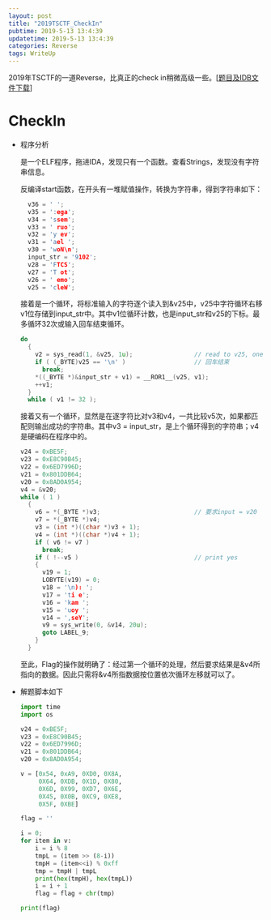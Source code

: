 ```yaml
---
layout: post
title: "2019TSCTF_CheckIn"
pubtime: 2019-5-13 13:4:39
updatetime: 2019-5-13 13:4:39
categories: Reverse
tags: WriteUp
---
```


2019年TSCTF的一道Reverse，比真正的check in稍微高级一些。[[题目及IDB文件下载](https://github.com/chrishuppor/attachToBlog/tree/master/CheckIn)]

# CheckIn

* 程序分析

  是一个ELF程序，拖进IDA，发现只有一个函数。查看Strings，发现没有字符串信息。

  反编译start函数，在开头有一堆赋值操作，转换为字符串，得到字符串如下：

  ```c
    v36 = ' ';
    v35 = ':ega';
    v34 = 'ssem';
    v33 = ' ruo';
    v32 = 'y ev';
    v31 = 'ael ';
    v30 = 'woN\n';
    input_str = '9102';
    v28 = 'FTCS';
    v27 = 'T ot';
    v26 = ' emo';
    v25 = 'cleW';
  ```

  接着是一个循环，将标准输入的字符逐个读入到&v25中，v25中字符循环右移v1位存储到input_str中。其中v1位循环计数，也是input_str和v25的下标。最多循环32次或输入回车结束循环。

  ```c
  do
    {
      v2 = sys_read(1, &v25, 1u);                 // read to v25, one byte once
      if ( (_BYTE)v25 == '\n' )                   // 回车结束
        break;
      *((_BYTE *)&input_str + v1) = __ROR1__(v25, v1);
      ++v1;
    }
    while ( v1 != 32 );
  ```

  接着又有一个循环，显然是在逐字符比对v3和v4，一共比较v5次，如果都匹配则输出成功的字符串。其中v3 = input_str，是上个循环得到的字符串；v4是硬编码在程序中的。

  ```c
  v24 = 0xBE5F;
  v23 = 0xE8C90B45;
  v22 = 0x6ED7996D;
  v21 = 0x801DDB64;
  v20 = 0x8AD0A954;
  v4 = &v20;
  while ( 1 )
    {
      v6 = *(_BYTE *)v3;                          // 要求input = v20
      v7 = *(_BYTE *)v4;
      v3 = (int *)((char *)v3 + 1);
      v4 = (int *)((char *)v4 + 1);
      if ( v6 != v7 )
        break;
      if ( !--v5 )                                // print yes
      {
        v19 = 1;
        LOBYTE(v19) = 0;
        v18 = '\n): ';
        v17 = 'ti e';
        v16 = 'kam ';
        v15 = 'uoy ';
        v14 = ',seY';
        v9 = sys_write(0, &v14, 20u);
        goto LABEL_9;
      }
    }
  ```

  至此，Flag的操作就明确了：经过第一个循环的处理，然后要求结果是&v4所指向的数据。因此只需将&v4所指数据按位置依次循环左移就可以了。

* 解题脚本如下

  ```python
  import time
  import os
  
  v24 = 0xBE5F;
  v23 = 0xE8C90B45;
  v22 = 0x6ED7996D;
  v21 = 0x801DDB64;
  v20 = 0x8AD0A954;
  
  v = [0x54, 0xA9, 0XD0, 0X8A,
       0X64, 0XDB, 0X1D, 0X80,
       0X6D, 0X99, 0XD7, 0X6E,
       0X45, 0X0B, 0XC9, 0XE8,
       0X5F, 0XBE]
  
  flag = ''
  
  i = 0;
  for item in v:
      i = i % 8
      tmpL = (item >> (8-i))
      tmpH = (item<<i) % 0xff
      tmp = tmpH | tmpL
      print(hex(tmpH), hex(tmpL))
      i = i + 1
      flag = flag + chr(tmp)
  
  print(flag)
  ```



